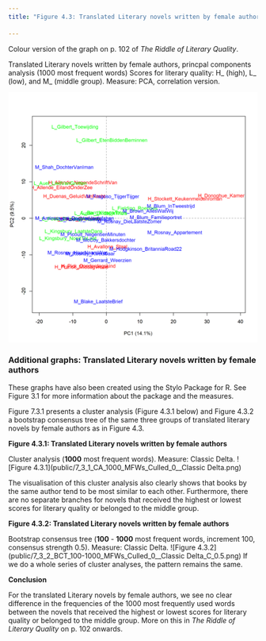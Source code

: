 ```yaml
---
title: "Figure 4.3: Translated Literary novels written by female authors"

---
```


Colour version of the graph on p. 102 of *The Riddle of Literary Quality*.

Translated Literary novels written by female authors, princpal components analysis (1000 most frequent words)
Scores for literary quality: H_ (high), L_ (low), and M_ (middle group). Measure: PCA, correlation version.

![Figure 4.3](public/7_3_0_PCA_1000_MFWs_Culled_0__PCA.png)

### **Additional graphs: Translated Literary novels written by female authors**
These graphs have also been created using the Stylo Package for R. See Figure 3.1 for more information about the package and the measures.

Figure 7.3.1 presents a cluster analysis (Figure 4.3.1 below) and Figure 4.3.2 a bootstrap consensus tree of the same three groups of translated literary novels by female authors as in Figure 4.3.

**Figure 4.3.1: Translated Literary novels written by female authors**

Cluster analysis (**1000** most frequent words). Measure: Classic Delta.
![Figure 4.3.1](public/7_3_1_CA_1000_MFWs_Culled_0__Classic Delta.png)

The visualisation of this cluster analysis also clearly shows that books by the same author tend to be most similar to each other. Furthermore, there are no separate branches for novels that received the highest or lowest scores for literary quality or belonged to the middle group.


**Figure 4.3.2: Translated Literary novels written by female authors**

Bootstrap consensus tree (**100** - **1000** most frequent words, increment 100, consensus strength 0.5). Measure: Classic Delta.
![Figure 4.3.2](public/7_3_2_BCT_100-1000_MFWs_Culled_0__Classic Delta_C_0.5.png)
If we do a whole series of cluster analyses, the pattern remains the same.


**Conclusion**

For the translated Literary novels by female authors, we see no clear difference in the frequencies of the 1000 most frequently used words between the novels that received the highest or lowest scores for literary quality or belonged to the middle group. More on this in *The Riddle of Literary Quality* on p. 102 onwards.
